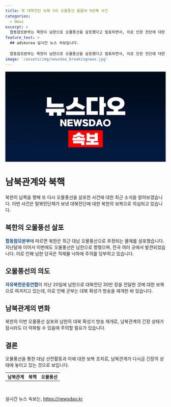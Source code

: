 ```yaml
---
title: 북 대북전단 보복 5차 오물풍선 올들어 5번째 사건
categories:
  - News
excerpt: >
  합동참모본부는 북한이 남한으로 오물풍선을 살포했다고 발표하면서, 이로 인한 전단에 대한 보복으로 추정됨. 지난 20일 탈북민단체가 보낸 30만 장의 전단, 달러 지폐, USB 등을 담은 오물풍선은 북한의 보복으로 여겨짐. 군은 확성기 방송을 재개하며 대응했으나, 이후 가동하지 않았음. 북한은 이에 대해 당연하다는 발언을 했음. (150자)
feature_text: >
  ## adskorea 실시간 뉴스 속보입니다.

  합동참모본부는 북한이 남한으로 오물풍선을 살포했다고 발표하면서, 이로 인한 전단에 대한 보복으로 추정됨. 지난 20일 탈북민단체가 보낸 30만 장의 전단, 달러 지폐, USB 등을 담은 오물풍선은 북한의 보복으로 여겨짐. 군은 확성기 방송을 재개하며 대응했으나, 이후 가동하지 않았음. 북한은 이에 대해 당연하다는 발언을 했음. (150자)
image: '/assets/img/newsdao_breakingnews.jpg'
---
```


<p><img src="/assets/img/newsdao_breakingnews.jpg" alt="adskorea 속보" /></p>

<h1>남북관계와 북핵</h1>

<p>북한이 남쪽을 향해 또 다시 오물풍선을 살포한 사건에 대한 최근 소식을 알아보겠습니다. 이번 사건은 탈북민단체가 보낸 대북전단에 대한 북한의 보복으로 의심되고 있습니다.</p>

<h2 data-ke-size="size26">북한의 오물풍선 살포</h2>

<p><b><span style="color: #1a5490;">합동참모본부</span></b>에 따르면 북한은 최근 대남 오물풍선으로 추정되는 물체를 살포했습니다. 지난달에 이어서 이번에도 오물풍선은 남한으로 향했으며, 전국 여러 곳에서 발견되었습니다. 이로 인해 남한 당국은 적재물 낙하에 주의를 당부하고 있습니다.</p>

<h2 data-ke-size="size26">오물풍선의 의도</h2>

<p><b><span style="color: #1a5490;">자유북한운동연합</span></b>이 지난 20일에 남한으로 대북전단 30만 장을 전달한 것에 대한 보복으로 여겨지고 있는데, 이로 인해 군부는 대북 확성기 방송을 재개한 바 있습니다.</p>

<h2 data-ke-size="size26">남북관계의 변화</h2>

<p>북한의 이번 오물풍선 살포와 남한의 대북 확성기 방송 재개로, 남북관계의 긴장 상태가 잠시라도 더 악화될 수 있음에 주의할 필요가 있습니다.</p>

<h2 data-ke-size="size26">결론</h2>

<p>오물풍선을 통한 대남 선전활동과 이에 대한 보복 조치로, 남북관계가 다시금 긴장의 상태에 놓이고 있는 것으로 보입니다.</p>

<table>
    <tbody>
        <tr>
            <td style="text-align: center; height: 17px;"><b>남북관계</b></td>
            <td style="text-align: center; height: 17px;"><b>북핵</b></td>
            <td style="text-align: center; height: 17px;"><b>오물풍선</b></td>
        </tr>
    </tbody>
</table>

<p data-ke-size="size16">&nbsp;</p>
실시간 뉴스 속보는, <a href="https://newsdao.kr" rel="dofollow">https://newsdao.kr</a>


